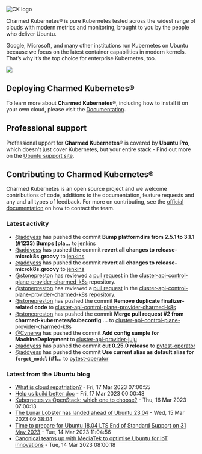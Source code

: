 ![CK logo](https://assets.ubuntu.com/v1/451d4cf4-Charmed+Kubernetes_RGB_onWhite_2022.svg)

Charmed Kubernetes® is pure Kubernetes tested across the widest range of clouds with modern metrics and monitoring, brought to you by the people who deliver Ubuntu.

Google, Microsoft, and many other institutions run Kubernetes on Ubuntu because we focus on the latest container capabilities in modern kernels. That’s why it’s the top choice for enterprise Kubernetes, too.

![](https://assets.ubuntu.com/v1/843c77b6-juju-at-a-glace.svg)

## Deploying Charmed Kubernetes®

To learn more about **Charmed Kubernetes**®, including how to install it on your own cloud, please visit the [Documentation][docs].

## Professional support

Professional upport for **Charmed Kubernetes**® is covered by **Ubuntu Pro**, which doesn't just cover Kubernetes, but your entire stack - Find out more on the [Ubuntu support site](https://ubuntu.com/support).

## Contributing to Charmed Kubernetes®

Charmed Kubernetes is an open source project and we welcome contributions of code, additions to the documentation, feature requests and any and all types of feedback. For more on contributing, see the [official documentation][get-in-touch] on how to contact the team.

<!-- LINKS -->
[docs]: https://ubuntu.com/kubernetes/docs
[get-in-touch]: https://ubuntu.com/kubernetes/docs/get-in-touch

### Latest activity

<!-- activity starts -->
 - [@addyess](https://github.com/addyess) has pushed the commit **Bump platformdirs from 2.5.1 to 3.1.1 (#1233)  Bumps [pla...** to [jenkins](https://github.com/charmed-kubernetes/jenkins)
 - [@addyess](https://github.com/addyess) has pushed the commit **revert all changes to release-microk8s.groovy** to [jenkins](https://github.com/charmed-kubernetes/jenkins)
 - [@addyess](https://github.com/addyess) has pushed the commit **revert all changes to release-microk8s.groovy** to [jenkins](https://github.com/charmed-kubernetes/jenkins)
 - [@stonepreston](https://github.com/stonepreston) has reviewed a [pull request](https://github.com/charmed-kubernetes/cluster-api-control-plane-provider-charmed-k8s/pull/4) in the [cluster-api-control-plane-provider-charmed-k8s](https://github.com/charmed-kubernetes/cluster-api-control-plane-provider-charmed-k8s) repository.
 - [@stonepreston](https://github.com/stonepreston) has reviewed a [pull request](https://github.com/charmed-kubernetes/cluster-api-control-plane-provider-charmed-k8s/pull/4) in the [cluster-api-control-plane-provider-charmed-k8s](https://github.com/charmed-kubernetes/cluster-api-control-plane-provider-charmed-k8s) repository.
 - [@stonepreston](https://github.com/stonepreston) has pushed the commit **Remove duplicate finalizer-related code** to [cluster-api-control-plane-provider-charmed-k8s](https://github.com/charmed-kubernetes/cluster-api-control-plane-provider-charmed-k8s)
 - [@stonepreston](https://github.com/stonepreston) has pushed the commit **Merge pull request #2 from charmed-kubernetes/kubeconfig ...** to [cluster-api-control-plane-provider-charmed-k8s](https://github.com/charmed-kubernetes/cluster-api-control-plane-provider-charmed-k8s)
 - [@Cynerva](https://github.com/Cynerva) has pushed the commit **Add config sample for MachineDeployment** to [cluster-api-provider-juju](https://github.com/charmed-kubernetes/cluster-api-provider-juju)
 - [@addyess](https://github.com/addyess) has pushed the commit **cut 0.25.0 release** to [pytest-operator](https://github.com/charmed-kubernetes/pytest-operator)
 - [@addyess](https://github.com/addyess) has pushed the commit **Use current alias as default alias for `forget_model` (#1...** to [pytest-operator](https://github.com/charmed-kubernetes/pytest-operator)
<!-- activity ends -->

<!-- roadmap starts -->

<!-- roadmap ends -->

### Latest from the Ubuntu blog

<!-- blog starts -->
* [What is cloud repatriation?](https://ubuntu.com//blog/what-is-cloud-repatriation) - Fri, 17 Mar 2023 07:00:55 
* [Help us build better doc](https://ubuntu.com//blog/help-us-build-better-doc) - Fri, 17 Mar 2023 00:00:48 
* [Kubernetes vs OpenStack: which one to choose?](https://ubuntu.com//blog/kubernetes-vs-openstack) - Thu, 16 Mar 2023 07:00:13 
* [The Lunar Lobster has landed ahead of Ubuntu 23.04](https://ubuntu.com//blog/lunar-lobster-has-landed) - Wed, 15 Mar 2023 09:38:04 
* [Time to prepare for Ubuntu 18.04 LTS End of Standard Support on 31 May 2023](https://ubuntu.com//blog/18-04-end-of-standard-support) - Tue, 14 Mar 2023 11:04:56 
* [Canonical teams up with MediaTek to optimise Ubuntu for IoT innovations](https://ubuntu.com//blog/canonical-mediatek-iot-innovations) - Tue, 14 Mar 2023 08:00:18 
<!-- blog ends -->

